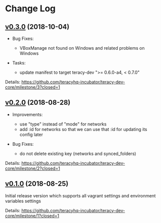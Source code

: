 # Change Log


## [v0.3.0][] (2018-10-04)

- Bug Fixes:
  + VBoxManage not found on Windows and related problems on Windows

- Tasks:
  + update manifest to target teracy-dev ">= 0.6.0-a4, < 0.7.0"


Details: https://github.com/teracyhq-incubator/teracy-dev-core/milestone/3?closed=1


## [v0.2.0][] (2018-08-28)


- Improvements:
  + use "type" instead of "mode" for networks
  + add :id for networks so that we can use that :id for updating its config later

- Bug Fixes:
  + do not delete existing key (networks and synced_folders)


Details: https://github.com/teracyhq-incubator/teracy-dev-core/milestone/2?closed=1


## [v0.1.0][] (2018-08-25)


Initial release version which supports all vagrant settings and environment variables settings


Details: https://github.com/teracyhq-incubator/teracy-dev-core/milestone/1?closed=1


[v0.1.0]: https://github.com/teracyhq-incubator/teracy-dev-core/milestone/1?closed=1
[v0.2.0]: https://github.com/teracyhq-incubator/teracy-dev-core/milestone/2?closed=1
[v0.3.0]: https://github.com/teracyhq-incubator/teracy-dev-core/milestone/3?closed=1

